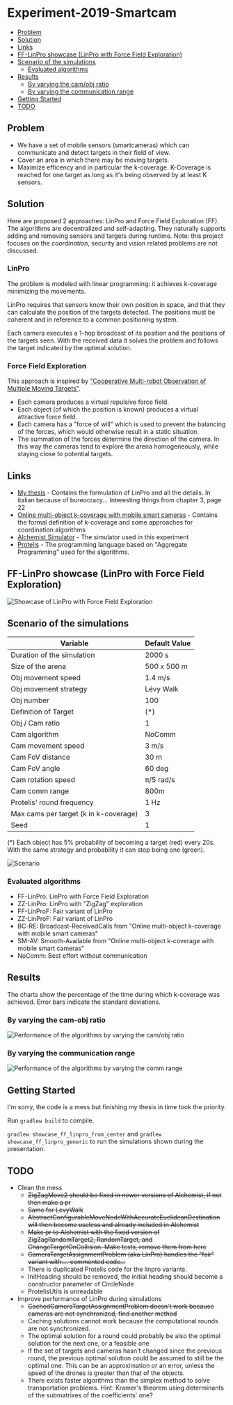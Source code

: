 # Experiment-2019-Smartcam
- [Problem](#problem)
- [Solution](#solution)
- [Links](#links)
- [FF-LinPro showcase (LinPro with Force Field Exploration)](#ff-linpro-showcase-linpro-with-force-field-exploration)
- [Scenario of the simulations](#scenario-of-the-simulations)
  * [Evaluated algorithms](#evaluated-algorithms)
- [Results](#results)
  * [By varying the cam/obj ratio](#by-varying-the-cam-obj-ratio)
  * [By varying the communication range](#by-varying-the-communication-range)
- [Getting Started](#getting-started)
- [TODO](#todo)

## Problem
- We have a set of mobile sensors (smartcameras) which can communicate and detect targets in their field of view.
- Cover an area in which there may be moving targets.
- Maximize efficency and in particular the k-coverage. K-Coverage is reached for one target as long as it's being observed by at least K sensors.

## Solution
Here are proposed 2 approaches: LinPro and Force Field Exploration (FF). The algorithms are decentralized and self-adapting. They naturally supports adding and removing sensors and targets during runtime.
Note: this project focuses on the *coordination*, security and vision related problems are not discussed.
### LinPro
The problem is modeled with linear programming: it achieves k-coverage minimizing the movements.

LinPro requires that sensors know their own position in space, and that they can calculate the position of the targets detected. The positions must be coherent and in reference to a common positioning system.

Each camera executes a 1-hop broadcast of its position and the positions of the targets seen. With the received data it solves the problem and follows the target indicated by the optimal solution.

### Force Field Exploration
This approach is inspired by ["Cooperative Multi-robot Observation
of Multiple Moving Targets"](https://doi.org/10.1109/ROBOT.1997.619270).

- Each camera produces a virtual repulsive force field.
- Each object (of which the position is known) produces a virtual attractive force field.
- Each camera has a "force of will" which is used to prevent the balancing of the forces, which would otherwise result in a static situation.
- The summation of the forces determine the direction of the camera. In this way the cameras tend to explore the arena homogeneously, while staying close to potential targets.


## Links
- [My thesis](https://amslaurea.unibo.it/19092/) - Contains the formulation of LinPro and all the details. In italian because of bureocracy... Interesting things from chapter 3, page 22
- [Online multi-object k-coverage with mobile smart cameras](https://doi.org/10.1145/3131885.3131909) - Contains the formal definition of k-coverage and some approaches for coordination algorithms
- [Alchemist Simulator](https://github.com/AlchemistSimulator/Alchemist) - The simulator used in this experiment
- [Protelis](http://protelis.github.io/) - The programming language based on "Aggregate Programming" used for the algorithms.

## FF-LinPro showcase (LinPro with Force Field Exploration)
![Showcase of LinPro with Force Field Exploration](video1.gif)

## Scenario of the simulations
| Variable                              | Default Value         |
|---------------------------------------|---------------|
| Duration of the simulation            | 2000 s        |
| Size of the arena                     | 500 x 500 m   |
| Obj movement speed                    | 1.4 m/s       |
| Obj movement strategy                 | Lévy Walk     |
| Obj number                            | 100           |
| Definition of Target                  | (*)           |
| Obj / Cam ratio                       | 1             |
| Cam algorithm                         | NoComm        |
| Cam movement speed                    | 3 m/s         |
| Cam FoV distance                      | 30 m          |
| Cam FoV angle                         | 60 deg        |
| Cam rotation speed                    | π/5 rad/s     |
| Cam comm range                        | 800m          |
| Protelis' round frequency             | 1 Hz          |
| Max cams per target (k in k-coverage) | 3             |
| Seed                                  | 1             |

(*) Each object has 5% probability of becoming a target (red) every 20s. With the same strategy and probability it can stop being one (green).

![Scenario](video2.gif)

### Evaluated algorithms
- FF-LinPro: LinPro with Force Field Exploration
- ZZ-LinPro: LinPro with "ZigZag" exploration
- FF-LinProF: Fair variant of LinPro
- ZZ-LinProF: Fair variant of LinPro
- BC-RE: Broadcast-ReceivedCalls from "Online multi-object k-coverage with mobile smart cameras"
- SM-AV: Smooth-Available from "Online multi-object k-coverage with mobile smart cameras"
- NoComm: Best effort without communication

## Results
The charts show the percentage of the time during which k-coverage was achieved. Error bars indicate the standard deviations.
### By varying the cam-obj ratio
![Performance of the algorithms by varying the cam/obj ratio](chart_cam_obj_ratio.png)
### By varying the communication range
![Performance of the algorithms by varying the comm range](chart_commrange.png)


## Getting Started
I'm sorry, the code is a mess but finishing my thesis in time took the priority.

Run `gradlew build` to compile.

`gradlew showcase_ff_linpro_from_center`  and `gradlew showcase_ff_linpro_generic`
 to run the simulations shown during the presentation.
 

## TODO
- Clean the mess
  - ~~ZigZagMove2 should be fixed in newer versions of Alchemist, if not then make a pr~~
  - ~~Same for LevyWalk~~
  - ~~AbstractConfigurableMoveNodeWithAccurateEuclideanDestination will then become useless and already included in Alchemist~~
  - ~~Make pr to Alchemist with the fixed version of ZigZagRandomTarget2, RandomTarget, and ChangeTargetOnCollision. Make tests, remove them from here~~
  - ~~CameraTargetAssignmentProblem (aka LinPro) handles the "fair" variant with.... commented code...~~
  - There is duplicated Protelis code for the linpro variants.
  - InitHeading should be removed, the initial heading should become a constructor parameter of CircleNode
  - ProtelisUtils is unreadable
- Improve performance of LinPro during simulations
  - ~~CachedCameraTargetAssignmentProblem doesn't work because cameras are not synchronized, find another method~~
  - Caching solutions cannot work because the computational rounds are not synchronized.
  - The optimal solution for a round could probably be also the optimal solution for the next one, or a feasible one
  - If the set of targets and cameras hasn't changed since the previous round, the previous optimal solution could be assumed to still be the optimal one. This can be an approximation or an error, unless the speed of the drones is greater than that of the objects.
  - There exists faster algorithms than the simplex method to solve transportation problems. Hint: Kramer's theorem using determinants of the submatrixes of the coefficients' one?
